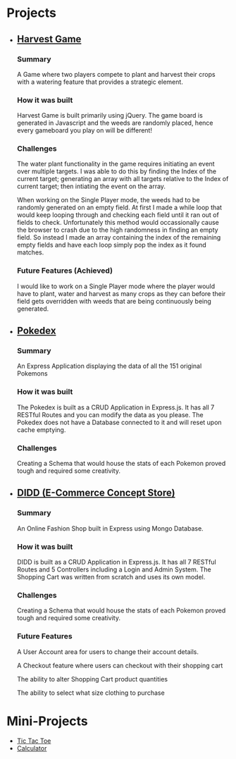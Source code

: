 # Projects
<ul>
  <li><h2><a href="/Projects/Harvest_Game">Harvest Game</a></h2>
    <h3>Summary</h3>
  <p>A Game where two players compete to plant and harvest their crops with a watering feature that provides a strategic element.</p>
    <h3>How it was built</h3>
    <p>Harvest Game is built primarily using jQuery. The game board is generated in Javascript and the weeds are randomly placed, hence every gameboard you play on will be different!</p>
    <h3>Challenges</h3>
    <p>The water plant functionality in the game requires initiating an event over multiple targets. I was able to do this by finding the Index of the current target; generating an array with all targets relative to the Index of current target; then intiating the event on the array.</p>
    <p>When working on the Single Player mode, the weeds had to be randomly generated on an empty field. At first I made a while loop that would keep looping through and checking each field until it ran out of fields to check. Unfortunately this method would occassionally cause the browser to crash due to the high randomness in finding an empty field. So instead I made an array containing the index of the remaining empty fields and have each loop simply pop the index as it found matches.</p>
    <h3>Future Features (Achieved)</h3>
    <p>I would like to work on a Single Player mode where the player would have to plant, water and harvest as many crops as they can before their field gets overridden with weeds that are being continuously being generated.</p>
  </li>
  
  <li><h2><a href="https://protected-tor-29059.herokuapp.com/pokedex/">Pokedex</a></h2>
    <h3>Summary</h3>
  <p>An Express Application displaying the data of all the 151 original Pokemons</p>
    <h3>How it was built</h3>
    <p>The Pokedex is built as a CRUD Application in Express.js. It has all 7 RESTful Routes and you can modify the data as you please. The Pokedex does not have a Database connected to it and will reset upon cache emptying.</p>
    <h3>Challenges</h3>
    <p>Creating a Schema that would house the stats of each Pokemon proved tough and required some creativity.</p>
  </li>
  
  <li><h2><a href="https://didd-shop.herokuapp.com/shop">DIDD (E-Commerce Concept Store)</a></h2>
    <h3>Summary</h3>
  <p>An Online Fashion Shop built in Express using Mongo Database.</p>
    <h3>How it was built</h3>
    <p>DIDD is built as a CRUD Application in Express.js. It has all 7 RESTful Routes and 5 Controllers including a Login and Admin System. The Shopping Cart was written from scratch and uses its own model.</p>
    <h3>Challenges</h3>
    <p>Creating a Schema that would house the stats of each Pokemon proved tough and required some creativity.</p>
    <h3>Future Features</h3>
    <p>A User Account area for users to change their account details.</p>
  <p>A Checkout feature where users can checkout with their shopping cart</p>
  <p>The ability to alter Shopping Cart product quantities</p>
  <p>The ability to select what size clothing to purchase</p>
  </li>
</ul>

# Mini-Projects
<ul>
  <li><a href="/tic_tac_toe">Tic Tac Toe</a></li>
  <li><a href="/calculator">Calculator</a></li>
</ul>
